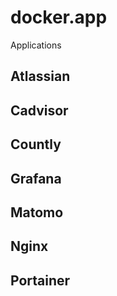 # docker.app

Applications

## Atlassian

## Cadvisor

## Countly

## Grafana

## Matomo

## Nginx

## Portainer